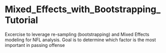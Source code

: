 # Mixed_Effects_with_Bootstrapping_Tutorial
 Excercise to leverage re-sampling (bootstrapping) and  Mixed Effects modeling for NFL analysis. Goal is to determine which factor is the most important in passing offense

